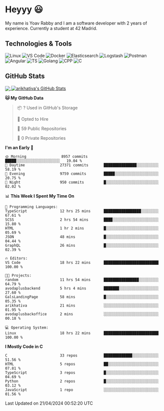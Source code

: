 
# Heyyy 😃
My name is Yoav Rabby and I am a software developer with 2 years of experience.
Currently a student at 42 Madrid.

## Technologies & Tools
![Linux](https://img.shields.io/badge/Linux-FCC624?style=flat&logo=linux&logoColor=black)
![VS Code](https://img.shields.io/badge/-VS%20Code-007ACC?style=flat-square&logo=visual-studio-code)
![Docker](https://img.shields.io/badge/Docker-E9F8FF?style=flat-square&logo=Docker)
![Elasticsearch](https://img.shields.io/badge/Elasticsearch-F8FDC5?style=flat-square&logo=elasticsearch&logoColor=lightblue)
![Logstash](https://img.shields.io/badge/Logstash-F8FDC5?style=flat-square&logo=logstash&logoColor=orange)
![Postman](https://img.shields.io/badge/Postman-F6BB43?style=flat-square&logo=Postman&logoColor=white)
![Angular](https://img.shields.io/badge/Angular-red?style=flat-square&logo=angular)
![TS](https://shields.io/badge/TypeScript-3178C6?logo=TypeScript&logoColor=FFF&style=flat-square)
![Golang](https://img.shields.io/badge/Golang-CBFBFD?style=flat-square&logo=go)
![CPP](https://img.shields.io/badge/C++-00599C?style=flat-square&logo=C%2B%2B&logoColor=white)
![C](https://img.shields.io/badge/C-F0F8FF?style=flat-square&logo=C)

## GitHub Stats
<a href="https://github.com/arikhativa/arikhativa">
  <img align="center" src="https://github-readme-stats.vercel.app/api/top-langs/?username=arikhativa&hide=java,html,tex&title_color=ffffff&text_color=c9cacc&icon_color=2bbc8a&bg_color=1d1f21&langs_count=3" />
</a>
<a href="https://github.com/arikhativa/arikhativa">
  <img align="center" src="https://github-readme-stats.vercel.app/api?username=arikhativa&show_icons=true&line_height=27&count_private=true&title_color=ffffff&text_color=c9cacc&icon_color=2bbc8a&bg_color=1d1f21" alt="arikhativa's GitHub Stats" />
</a>

<!--START_SECTION:waka-->
**🐱 My GitHub Data** 

> 📦 ? Used in GitHub's Storage 
 > 
> 💼 Opted to Hire
 > 
> 📜 59 Public Repositories 
 > 
> 🔑 0 Private Repositories 
 > 
**I'm an Early 🐤** 

```text
🌞 Morning                8957 commits        █████░░░░░░░░░░░░░░░░░░░░   19.04 % 
🌆 Daytime                27371 commits       ███████████████░░░░░░░░░░   58.19 % 
🌃 Evening                9759 commits        █████░░░░░░░░░░░░░░░░░░░░   20.75 % 
🌙 Night                  950 commits         █░░░░░░░░░░░░░░░░░░░░░░░░   02.02 % 
```


📊 **This Week I Spent My Time On** 

```text
💬 Programming Languages: 
TypeScript               12 hrs 25 mins      █████████████████░░░░░░░░   67.61 % 
SCSS                     2 hrs 54 mins       ████░░░░░░░░░░░░░░░░░░░░░   15.80 % 
HTML                     1 hr 2 mins         █░░░░░░░░░░░░░░░░░░░░░░░░   05.69 % 
JSON                     48 mins             █░░░░░░░░░░░░░░░░░░░░░░░░   04.44 % 
GraphQL                  26 mins             █░░░░░░░░░░░░░░░░░░░░░░░░   02.39 % 

🔥 Editors: 
VS Code                  18 hrs 22 mins      █████████████████████████   100.00 % 

🐱‍💻 Projects: 
random                   11 hrs 54 mins      ████████████████░░░░░░░░░   64.79 % 
avodaplusbackend         5 hrs 4 mins        ███████░░░░░░░░░░░░░░░░░░   27.60 % 
GalsLandingPage          58 mins             █░░░░░░░░░░░░░░░░░░░░░░░░   05.35 % 
arikhativa               21 mins             ░░░░░░░░░░░░░░░░░░░░░░░░░   01.95 % 
avodaplusbackoffice      2 mins              ░░░░░░░░░░░░░░░░░░░░░░░░░   00.18 % 

💻 Operating System: 
Linux                    18 hrs 22 mins      █████████████████████████   100.00 % 
```

**I Mostly Code in C** 

```text
C                        33 repos            █████████████░░░░░░░░░░░░   51.56 % 
HTML                     5 repos             ██░░░░░░░░░░░░░░░░░░░░░░░   07.81 % 
TypeScript               3 repos             █░░░░░░░░░░░░░░░░░░░░░░░░   04.69 % 
Python                   2 repos             █░░░░░░░░░░░░░░░░░░░░░░░░   03.12 % 
JavaScript               1 repo              ░░░░░░░░░░░░░░░░░░░░░░░░░   01.56 % 
```




 Last Updated on 21/04/2024 00:52:20 UTC
<!--END_SECTION:waka-->
